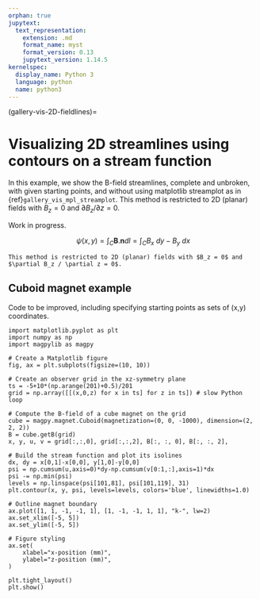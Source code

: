 ```yaml
---
orphan: true
jupytext:
  text_representation:
    extension: .md
    format_name: myst
    format_version: 0.13
    jupytext_version: 1.14.5
kernelspec:
  display_name: Python 3
  language: python
  name: python3
---
```


(gallery-vis-2D-fieldlines)=

# Visualizing 2D streamlines using contours on a stream function

In this example, we show the B-field streamlines, complete and unbroken, with given starting points, and without using matplotlib streamplot as in {ref}`gallery_vis_mpl_streamplot`. This method is restricted to 2D (planar) fields with $B_z = 0$ and $\partial B_z / \partial z = 0$.

Work in progress.

$$
\psi(x,y) = \int_C \mathbf{B}.\mathbf{n} dl  = \int_C B_x \ dy - B_y \ dx
$$

```{caution}
This method is restricted to 2D (planar) fields with $B_z = 0$ and $\partial B_z / \partial z = 0$.
```

## Cuboid magnet example

Code to be improved, including specifying starting points as sets of (x,y) coordinates.

```{code-cell} ipython3
import matplotlib.pyplot as plt
import numpy as np
import magpylib as magpy

# Create a Matplotlib figure
fig, ax = plt.subplots(figsize=(10, 10))

# Create an observer grid in the xz-symmetry plane
ts = -5+10*(np.arange(201)+0.5)/201
grid = np.array([[(x,0,z) for x in ts] for z in ts]) # slow Python loop

# Compute the B-field of a cube magnet on the grid
cube = magpy.magnet.Cuboid(magnetization=(0, 0, -1000), dimension=(2, 2, 2))
B = cube.getB(grid)
x, y, u, v = grid[:,:,0], grid[:,:,2], B[:, :, 0], B[:, :, 2],

# Build the stream function and plot its isolines
dx, dy = x[0,1]-x[0,0], y[1,0]-y[0,0]
psi = np.cumsum(u,axis=0)*dy-np.cumsum(v[0:1,:],axis=1)*dx
psi -= np.min(psi)
levels = np.linspace(psi[101,81], psi[101,119], 31)
plt.contour(x, y, psi, levels=levels, colors='blue', linewidths=1.0)

# Outline magnet boundary
ax.plot([1, 1, -1, -1, 1], [1, -1, -1, 1, 1], "k-", lw=2)
ax.set_xlim([-5, 5])
ax.set_ylim([-5, 5])

# Figure styling
ax.set(
    xlabel="x-position (mm)",
    ylabel="z-position (mm)",
)

plt.tight_layout()
plt.show()
```
